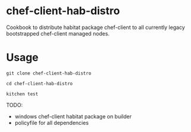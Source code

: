 # chef-client-hab-distro

Cookbook to distribute habitat package chef-client to all currently legacy bootstrapped chef-client managed nodes.

# Usage

```
git clone chef-client-hab-distro

cd chef-client-hab-distro

kitchen test
```


TODO:

* windows chef-client habitat package on builder
* policyfile for all dependencies

